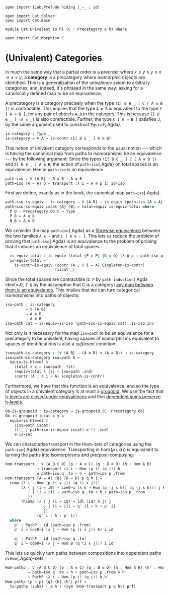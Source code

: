 ```
open import 1Lab.Prelude hiding (_∘_ ; id)

open import Cat.Solver
open import Cat.Base

module Cat.Univalent {o h} (C : Precategory o h) where

open import Cat.Morphism C
```

# (Univalent) Categories

In much the same way that a partial order is a preorder where $x \le y
\land y \le x \to x = y$, a **category** is a precategory where
isomorphic objects are identified. This is a generalisation of the
univalence axiom to arbitrary categories, and, indeed, it's phrased in
the same way: asking for a canonically defined map to be an equivalence.

A precategory is a category precisely when the type `(Σ[ B ∈ _ ] C [ A ≅
B ])` is contractible. This implies that the type `A ≡ B` is equivalent
to the type `C [ A ≃ B ]`, for any pair of objects `A`, `B` in the
category. This is because `Σ[ B ∈ _ ] (A ≡ _)` is also contractible.
Further, the type `C [ A ≃ B ]` satisfies J, by the same argument used
to construct `EquivJ`{.Agda}.

```agda
is-category : Type _
is-category = ∀ A → is-contr (Σ[ B ∈ _ ] A ≅ B)
```

This notion of univalent category corresponds to the usual notion ---
which is having the canonical map from paths to isomorphisms be an
equivalence --- by the following argument: Since the types `(Σ[ B ∈ _ ]
C [ A ≅ B ])` and `Σ[ B ∈ _ ] A ≣ B`, the action of `path→iso`{.Agda}
on total spaces is an equivalence; Hence `path→iso` is an equivalence.

```agda
path→iso : ∀ {A B} → A ≡ B → A ≅ B
path→iso {A = A} p = transport (λ i → A ≅ p i) id-iso
```

First we define, exactly as in the book, the canonical map `path→iso`{.Agda}.

```agda
path→iso-is-equiv : is-category → ∀ {A B} → is-equiv (path→iso {A = A} {B = B})
path→iso-is-equiv iscat {A} {B} = total→equiv is-equiv-total where
  P Q : Precategory.Ob C → Type _
  P B = A ≡ B
  Q B = A ≅ B
```

We consider the map `path→iso`{.Agda} as a [fibrewise equivalence]
between the two families `A ≡ -` and `C [ A ≅ - ]`. This lets us reduce
the problem of proving that `path→iso`{.Agda} is an equivalence to the
problem of proving that it induces an equivalence of total spaces.

[fibrewise equivalence]: agda://1Lab.Equiv.Fibrewise

```agda
  is-equiv-total : is-equiv (total {P = P} {Q = Q} (λ A p → path→iso p))
  is-equiv-total =
    is-contr→is-equiv (contr (A , λ i → A) Singleton-is-contr)
                      (iscat _)
```

Since the total spaces are contractible (`Σ P` by `path induction`{.Agda
ident=J}, `Σ Q` by the assumption that C is a category) [any map between
them is an equivalence](agda://1Lab.Equiv#is-contr→is-equiv). This implies
that we can turn categorical isomorphisms into paths of objects:

```agda
iso→path : is-category
         → ∀ {A B}
         → A ≅ B
         → A ≡ B
iso→path cat = is-equiv→is-iso (path→iso-is-equiv cat) .is-iso.inv
```

Not only is it necessary for the map `iso→path` to be an equivalence for
a precategory to be univalent, having spaces of isomorphisms equivalent
to spaces of identifications is also a _sufficient_ condition:

```agda
iso≃path→is-category : (∀ {A B} → (A ≡ B) ≃ (A ≅ B)) → is-category
iso≃path→is-category iso≃path A =
  equiv→is-hlevel 0
    (total λ x → iso≃path .fst)
    (equiv→total λ {x} → iso≃path .snd)
    (contr (A , λ i → A) Singleton-is-contr)
```

<!--
```agda
J-iso : ∀ {ℓ} → is-category
      → ∀ {A} (P : ∀ B → A ≅ B → Type ℓ)
      → P A id-iso
      → ∀ {B} (p : A ≅ B) → P B p
J-iso isc {A} P pid {B} p =
  transport (λ i → P (q (B , p) i .fst) (q (B , p) i .snd)) pid
  where q = is-contr→is-prop (isc A) (A , id-iso)

iso→path-id : ∀ (isc : is-category) {A} → iso→path isc (id-iso {A}) ≡ refl
iso→path-id isc =
  iso→path isc id-iso          ≡˘⟨ ap (iso→path isc) (≅-pathp refl refl (transport-refl _)) ⟩
  iso→path isc (path→iso refl) ≡⟨ equiv→unit (path→iso-is-equiv isc) _ ⟩
  refl                         ∎
```
-->

Furthermore, we have that this function is an equivalence, and so the
type of objects in a univalent category is at most a [groupoid]. We use
the fact that [h-levels are closed under equivalences] and that
[dependent sums preserve h-levels].

[h-levels are closed under equivalences]: agda://1Lab.HLevel.Retracts#equiv→is-hlevel
[dependent sums preserve h-levels]: agda://1Lab.HLevel.Retracts#Σ-is-hlevel
[groupoid]: agda://1Lab.HLevel#is-groupoid

```agda
Ob-is-groupoid : is-category → is-groupoid (C .Precategory.Ob)
Ob-is-groupoid iscat x y =
  equiv→is-hlevel 2
    (iso→path iscat)
    (((_ , path→iso-is-equiv iscat) e⁻¹) .snd)
    ≅-is-set
```

We can characterise transport in the Hom-sets of categories using the
`path→iso`{.Agda} equivalence. Transporting in $\hom(p\ i, q\ i)$ is
equivalent to turning the paths into isomorphisms and
pre/post-composing:

```agda
Hom-transport : ∀ {A B C D} (p : A ≡ C) (q : B ≡ D) (h : Hom A B)
              → transport (λ i → Hom (p i) (q i)) h
              ≡ path→iso q .to ∘ h ∘ path→iso p .from
Hom-transport {A = A} {B} {D = D} p q h i =
  comp (λ j → Hom (p (i ∨ j)) (q (i ∨ j)))
       (λ { j (i = i0) → coe0→i (λ k → Hom (p (j ∧ k)) (q (j ∧ k))) j h
          ; j (i = i1) → path→iso q .to ∘ h ∘ path→iso p .from
          })
       (hcomp (λ { j (i = i0) → idl (idr h j) j
                 ; j (i = i1) → q′ i1 ∘ h ∘ p′ i1
                 })
              (q′ i ∘ h ∘ p′ i))
  where
    p′ : PathP _ id (path→iso p .from)
    p′ i = coe0→i (λ j → Hom (p (i ∧ j)) A) i id

    q′ : PathP _ id (path→iso q .to)
    q′ i = coe0→i (λ j → Hom B (q (i ∧ j))) i id
```

This lets us quickly turn paths between compositions into dependent
paths in `Hom`{.Agda}-sets.

```agda
Hom-pathp : ∀ {A B C D} {p : A ≡ C} {q : B ≡ D} {h : Hom A B} {h' : Hom C D}
          → path→iso q .to ∘ h ∘ path→iso p .from ≡ h'
          → PathP (λ i → Hom (p i) (q i)) h h'
Hom-pathp {p = p} {q} {h} {h'} prf =
  to-pathp (subst (_≡ h') (sym (Hom-transport p q h)) prf)
```

<!--
```agda
Hom-pathp-refll :
  ∀ {A B C} {p : A ≡ C} {h : Hom A B} {h' : Hom C B}
  → h ∘ path→iso p .from ≡ h'
  → PathP (λ i → Hom (p i) B) h h'
Hom-pathp-refll prf =
  Hom-pathp (ap₂ _∘_ (transport-refl id) refl ·· idl _ ·· prf)

Hom-pathp-refll-iso :
  ∀ {A B C} {p : A ≅ C} {h : Hom A B} {h' : Hom C B}
  → (isc : is-category)
  → h ∘ p .from ≡ h'
  → PathP (λ i → Hom (iso→path isc p i) B) h h'
Hom-pathp-refll-iso isc prf =
  Hom-pathp-refll (
    ap₂ _∘_ refl (ap from (equiv→counit (path→iso-is-equiv isc) _))
    ∙ prf)

Hom-pathp-reflr
  : ∀ {A B D} {q : B ≡ D} {h : Hom A B} {h' : Hom A D}
  → path→iso q .to ∘ h ≡ h'
  → PathP (λ i → Hom A (q i)) h h'
Hom-pathp-reflr {q = q} prf =
  Hom-pathp (ap (path→iso q .to ∘_) (ap₂ _∘_ refl (transport-refl _))
          ·· ap₂ _∘_ refl (idr _)
          ·· prf)

Hom-pathp-reflr-iso
  : ∀ {A B D} {q : B ≅ D} {h : Hom A B} {h' : Hom A D}
  → (isc : is-category)
  → q .to ∘ h ≡ h'
  → PathP (λ i → Hom A (iso→path isc q i)) h h'
Hom-pathp-reflr-iso isc prf =
  Hom-pathp-reflr (
    ap₂ _∘_ (ap to (equiv→counit (path→iso-is-equiv isc) _)) refl
    ∙ prf)

Hom-pathp-iso
  : ∀ {A B C D} {p : A ≅ C} {q : B ≅ D} {h : Hom A B} {h' : Hom C D}
  → (isc : is-category)
  → q .to ∘ h ∘ p .from ≡ h'
  → PathP (λ i → Hom (iso→path isc p i) (iso→path isc q i)) h h'
Hom-pathp-iso {p = p} {q} {h} {h'} isc prf =
  Hom-pathp (ap₂ _∘_ (ap to (equiv→counit (path→iso-is-equiv isc) _))
                     (ap₂ _∘_ refl (ap from (equiv→counit (path→iso-is-equiv isc) _)))
            ∙ prf)

path→to-∙
  : ∀ {A B C} (p : A ≡ B) (q : B ≡ C)
  → path→iso (p ∙ q) .to ≡ path→iso q .to ∘ path→iso p .to
path→to-∙ {A = A} p q =
  J (λ B p → ∀ {C} (q : B ≡ C) → path→iso (p ∙ q) .to ≡ path→iso q .to ∘ path→iso p .to)
    (λ q → subst-∙ (λ e → Hom A e) refl q _
         ∙ ap (subst (λ e → Hom A e) q) (transport-refl id)
         ∙ sym (idr _) ∙ ap₂ _∘_ refl (sym (transport-refl id))
    )
    p q

path→from-∙
  : ∀ {A B C} (p : A ≡ B) (q : B ≡ C)
  → path→iso (p ∙ q) .from ≡ path→iso p .from ∘ path→iso q .from
path→from-∙ {A = A} p q =
  J (λ B p → ∀ {C} (q : B ≡ C) → path→iso (p ∙ q) .from ≡ path→iso p .from ∘ path→iso q .from)
    (λ q → subst-∙ (λ e → Hom e _) refl q _
         ∙ ap (subst (λ e → Hom e _) q) (transport-refl id)
         ∙ sym (idl _) ∙ ap₂ _∘_ (sym (transport-refl id)) refl
    )
    p q

path→to-sym : ∀ {A B} (p : A ≡ B) → path→iso p .from ≡ path→iso (sym p) .to
path→to-sym = J (λ B p → path→iso p .from ≡ path→iso (sym p) .to) refl

Hom-pathp-id
  : ∀ {A B C} {p : B ≡ A} {q : B ≡ C} {h' : Hom A C}
  → PathP (λ i → Hom (p i) (q i)) (id {B}) h'
  → path→iso q .to ∘ path→iso p .from ≡ h'
Hom-pathp-id {p = p} {q} {h} prf =
  J′ (λ B A p → ∀ {C} (q : B ≡ C) {h' : Hom A C}
              → PathP (λ i → Hom (p i) (q i)) (id {B}) h'
              → path→iso q .to ∘ path→iso p .from ≡ h')
     (λ x q prf → ap₂ _∘_ refl (transport-refl _) ·· idr _ ·· from-pathp prf)
     p q prf
```
-->
